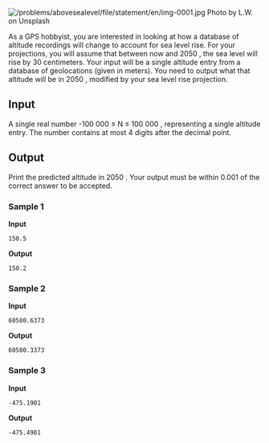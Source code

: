 ![/problems/abovesealevel/file/statement/en/img-0001.jpg](https://open.kattis.com/problems/abovesealevel/file/statement/en/img-0001.jpg)
Photo by L.W. on Unsplash

As a GPS hobbyist, you are interested in looking at how a
database of altitude recordings will change to account for sea
level rise. For your projections, you will assume that between
now and 2050 , the sea
level will rise by 30 centimeters. Your input will be a single altitude entry from a
database of geolocations (given in meters). You need to output
what that altitude will be in 2050 , modified by your sea level
rise projection.

## Input
A single real number -100 
000 ≤ N ≤ 100 000 , representing a single
altitude entry. The number contains at most 4 digits after the decimal
point.

## Output
Print the predicted altitude in 2050 . Your output must be within 0.001 of the correct
answer to be accepted.

### Sample 1
**Input**
```text
150.5
```
**Output**
```text
150.2
```

### Sample 2
**Input**
```text
60580.6373
```
**Output**
```text
60580.3373
```

### Sample 3
**Input**
```text
-475.1901
```
**Output**
```text
-475.4901
```
